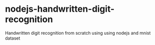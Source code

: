 # nodejs-handwritten-digit-recognition
Handwritten digit recognition from scratch using using nodejs and mnist dataset
